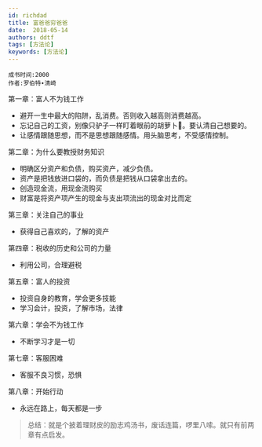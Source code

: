 ```yaml
---
id: richdad
title: 富爸爸穷爸爸
date:  2018-05-14
authors: ddtf
tags: [方法论]
keywords: [方法论]
---
```


```
成书时间:2000
作者:罗伯特∙清崎
```

第一章：富人不为钱工作

* 避开一生中最大的陷阱，乱消费。否则收入越高则消费越高。
* 忘记自己的工资，别像只驴子一样盯着眼前的胡萝卜🥕。要认清自己想要的。
* 让感情跟随思想，而不是思想跟随感情。用头脑思考，不受感情控制。

第二章：为什么要教授财务知识
* 明确区分资产和负债，购买资产，减少负债。
* 资产是把钱放进口袋的，而负债是把钱从口袋拿出去的。
* 创造现金流，用现金流购买
* 财富是将资产项产生的现金与支出项流出的现金对比而定

第三章：关注自己的事业
* 获得自己喜欢的，了解的资产

第四章：税收的历史和公司的力量
* 利用公司，合理避税

第五章：富人的投资
* 投资自身的教育，学会更多技能
* 学习会计，投资，了解市场，法律

第六章：学会不为钱工作
* 不断学习才是一切

第七章：客服困难
* 客服不良习惯，恐惧

第八章：开始行动
* 永远在路上，每天都是一步

> 总结：就是个披着理财皮的励志鸡汤书，废话连篇，啰里八嗦。就只有前两章有点启发。